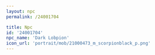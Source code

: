 ```yaml
---
layout: npc
permalink: /24001704

title: Npc
id: '24001704'
npc_name: 'Dark Lobpion'
icon_url: 'portrait/mob/21000473_m_scorpionblack_p.png'
---
```

